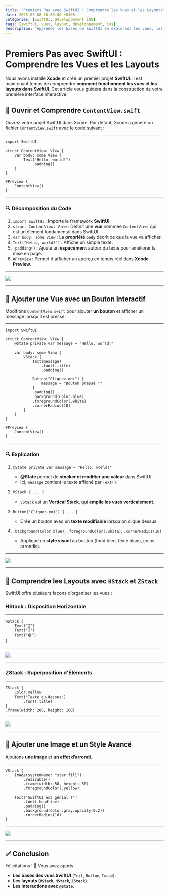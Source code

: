 ```yaml
---
title: "Premiers Pas avec SwiftUI : Comprendre les Vues et les Layouts"
date: 2025-03-08 16:00:00 +0100
categories: [SwiftUI, Développement iOS]
tags: [swiftui, vues, layout, développement, ios]
description: "Apprenez les bases de SwiftUI en explorant les vues, les stacks et les premières interactions."
---
```


# Premiers Pas avec SwiftUI : Comprendre les Vues et les Layouts

Nous avons installé **Xcode** et créé un premier projet **SwiftUI**. Il est maintenant temps de comprendre **comment fonctionnent les vues et les layouts dans SwiftUI**. Cet article vous guidera dans la construction de votre première interface interactive.

## 📌 Ouvrir et Comprendre `ContentView.swift`

Ouvrez votre projet SwiftUI dans Xcode. Par défaut, Xcode a généré un fichier `ContentView.swift` avec le code suivant :

---
```
import SwiftUI

struct ContentView: View {
    var body: some View {
        Text("Hello, world!")
            .padding()
    }
}

#Preview {
    ContentView()
}
```
---

### 🔍 Décomposition du Code

1. `import SwiftUI` : Importe le framework **SwiftUI**.
2. `struct ContentView: View` : Définit une **vue** nommée `ContentView`, qui est un élément fondamental dans SwiftUI.
3. `var body: some View` : La **propriété `body`** décrit ce que la vue va afficher.
4. `Text("Hello, world!")` : Affiche un simple texte.
5. `.padding()` : Ajoute un **espacement** autour du texte pour améliorer la mise en page.
6. `#Preview` : Permet d'afficher un aperçu en temps réel dans **Xcode Preview**.

---
![](../assets/images/2025-03-08-Premiers-Pas-avec-SwiftUI/xcodeexamplecode.png)

---

## 🎨 Ajouter une Vue avec un Bouton Interactif

Modifions `ContentView.swift` pour ajouter **un bouton** et afficher un message lorsqu'il est pressé.

---
```
import SwiftUI

struct ContentView: View {
    @State private var message = "Hello, world!"

    var body: some View {
        VStack {
            Text(message)
                .font(.title)
                .padding()

            Button("Cliquez-moi") {
                message = "Bouton pressé !"
            }
            .padding()
            .background(Color.blue)
            .foregroundColor(.white)
            .cornerRadius(10)
        }
    }
}

#Preview {
    ContentView()
}
```
---

### 🔍 Explication

1. `@State private var message = "Hello, world!"`  
   - **@State** permet de **stocker et modifier une valeur** dans SwiftUI.  
   - Ici, `message` contient le texte affiché par `Text()`.  

2. `VStack { ... }`  
   - `VStack` est un **Vertical Stack**, qui **empile les vues verticalement**.  

3. `Button("Cliquez-moi") { ... }`  
   - Crée un bouton avec un **texte modifiable** lorsqu'on clique dessus.  

4. `.background(Color.blue)`, `.foregroundColor(.white)`, `.cornerRadius(10)`  
   - Applique un **style visuel** au bouton (fond bleu, texte blanc, coins arrondis).

---

![](../assets/images/2025-03-08-Premiers-Pas-avec-SwiftUI/xcodeexampleboutonpresse.png)

---

## 📌 Comprendre les Layouts avec `HStack` et `ZStack`

SwiftUI offre plusieurs façons d’organiser les vues :

### **HStack : Disposition Horizontale**
---
```
HStack {
    Text("🔵")
    Text("🔴")
    Text("🟢")
}
```
---
![](../assets/images/2025-03-08-Premiers-Pas-avec-SwiftUI/xcodeexamplehstack.png)

---

### **ZStack : Superposition d'Éléments**
---
```
ZStack {
    Color.yellow
    Text("Texte au-dessus")
        .font(.title)
}
.frame(width: 200, height: 100)
```
---
![](../assets/images/2025-03-08-Premiers-Pas-avec-SwiftUI/xcodetextjaune.png)

---

## 🚀 Ajouter une Image et un Style Avancé

Ajoutons **une image** et **un effet d’arrondi**.

---
```
VStack {
    Image(systemName: "star.fill")
        .resizable()
        .frame(width: 50, height: 50)
        .foregroundColor(.yellow)

    Text("SwiftUI est génial !")
        .font(.headline)
        .padding()
        .background(Color.gray.opacity(0.2))
        .cornerRadius(10)
}
```
---
![](../assets/images/2025-03-08-Premiers-Pas-avec-SwiftUI/xcodeswiftuiestgenial.png)

---

## ✅ Conclusion

Félicitations ! 🎉 Vous avez appris :
- **Les bases des vues SwiftUI** (`Text`, `Button`, `Image`).
- **Les layouts (`VStack`, `HStack`, `ZStack`)**.
- **Les interactions avec `@State`**.
